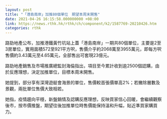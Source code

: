 ```yaml
---
layout: post
title: "「港島南岸」加推80個單位　期望本周末開售"
date: 2021-04-26 16:15:58.000000000 +08:00
link: https://news.rthk.hk/rthk/ch/component/k2/1587769-20210426.htm
categories: rthk
---
```


路勁地產公布，加推港鐵黃竹坑站上蓋「港島南岸」一期共80個單位，主要是2至3房單位，實用面積572至921平方呎，售價介乎約2068萬至3955萬元，即每方呎售價約3.43萬元至4.65萬元，全部售出可套現23億元。

路勁地產銷售及市場推廣總監封海倫指出，項目至今累計收到逾2500個認購，由於反應理想，決定加推單位，目標本周末開售。

她提到，部分享有深灣遊艇會海景的單位，售價較首張價單高2%；若撇除層數及景觀，兩批單位售價大致相若。

她指，疫情趨向平穩，新盤銷情及認購反應理想，反映買家信心回暖，會繼續觀察後市，按市價推盤，期望往後加推單位時售價能保持溫和升幅，貼近準買家購買力。
